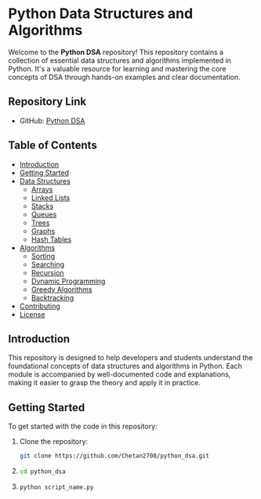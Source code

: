 # Python Data Structures and Algorithms

Welcome to the **Python DSA** repository! This repository contains a collection of essential data structures and algorithms implemented in Python. It's a valuable resource for learning and mastering the core concepts of DSA through hands-on examples and clear documentation.

## Repository Link
- GitHub: [Python DSA](https://github.com/Chetan2708/python_dsa)

## Table of Contents

- [Introduction](#introduction)
- [Getting Started](#getting-started)
- [Data Structures](#data-structures)
  - [Arrays](#arrays)
  - [Linked Lists](#linked-lists)
  - [Stacks](#stacks)
  - [Queues](#queues)
  - [Trees](#trees)
  - [Graphs](#graphs)
  - [Hash Tables](#hash-tables)
- [Algorithms](#algorithms)
  - [Sorting](#sorting)
  - [Searching](#searching)
  - [Recursion](#recursion)
  - [Dynamic Programming](#dynamic-programming)
  - [Greedy Algorithms](#greedy-algorithms)
  - [Backtracking](#backtracking)
- [Contributing](#contributing)
- [License](#license)

## Introduction

This repository is designed to help developers and students understand the foundational concepts of data structures and algorithms in Python. Each module is accompanied by well-documented code and explanations, making it easier to grasp the theory and apply it in practice.

## Getting Started

To get started with the code in this repository:

1. Clone the repository:
   ```bash
   git clone https://github.com/Chetan2708/python_dsa.git
2.  ```bash
    cd python_dsa
3.  ```bash
    python script_name.py

